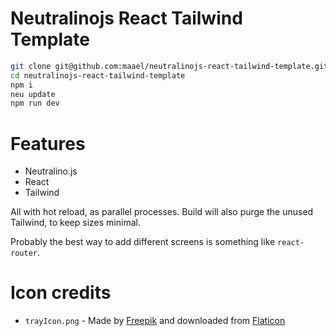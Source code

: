 # Neutralinojs React Tailwind Template
```sh
git clone git@github.com:maael/neutralinojs-react-tailwind-template.git
cd neutralinojs-react-tailwind-template
npm i
neu update
npm run dev
```

# Features

- Neutralino.js
- React
- Tailwind

All with hot reload, as parallel processes. Build will also purge the unused Tailwind, to keep sizes minimal.

Probably the best way to add different screens is something like `react-router`.

# Icon credits

- `trayIcon.png` - Made by [Freepik](https://www.freepik.com) and downloaded from [Flaticon](https://www.flaticon.com)
